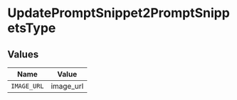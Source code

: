 # UpdatePromptSnippet2PromptSnippetsType


## Values

| Name        | Value       |
| ----------- | ----------- |
| `IMAGE_URL` | image_url   |